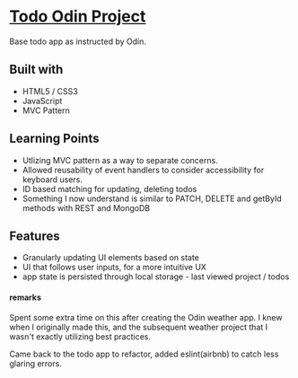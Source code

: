# [Todo Odin Project](https://0xcire.github.io/odin-todo/)

Base todo app as instructed by Odin.

## Built with

- HTML5 / CSS3
- JavaScript
- MVC Pattern

## Learning Points

- Utlizing MVC pattern as a way to separate concerns.
 - Allowed reusability of event handlers to consider accessibility for keyboard users.
- ID based matching for updating, deleting todos
 - Something I now understand is similar to PATCH, DELETE and get<X>ById methods with REST and MongoDB
 
## Features 

- Granularly updating UI elements based on state
- UI that follows user inputs, for a more intuitive UX
- app state is persisted through local storage - last viewed project / todos

#### remarks

Spent some extra time on this after creating the Odin weather app. I knew when I originally made this, and the subsequent weather project that I wasn't exactly utilizing best practices.

Came back to the todo app to refactor, added eslint(airbnb) to catch less glaring errors.
